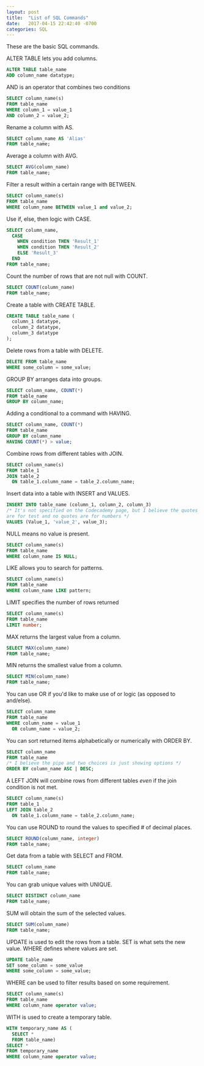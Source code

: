 ```yaml
---
layout: post
title:  "List of SQL Commands"
date:   2017-04-15 22:42:40 -0700
categories: SQL
---
```

These are the basic SQL commands.

ALTER TABLE lets you add columns.
```SQL
ALTER TABLE table_name
ADD column_name datatype;
```

AND is an operator that combines two conditions
```SQL
SELECT column_name(s)
FROM table_name
WHERE column_1 = value_1
AND column_2 = value_2;
```

Rename a column with AS.
```SQL
SELECT column_name AS 'Alias'
FROM table_name;
```

Average a column with AVG.
```SQL
SELECT AVG(column_name)
FROM table_name;
```

Filter a result within a certain range with BETWEEN.
```SQL
SELECT column_name(s)
FROM table_name
WHERE column_name BETWEEN value_1 and value_2;
```

Use if, else, then logic with CASE.
```SQL
SELECT column_name,
  CASE
    WHEN condition THEN 'Result_1'
    WHEN condition THEN 'Result_2'
    ELSE 'Result_3'
  END
FROM table_name;
```

Count the number of rows that are not null with COUNT.
```SQL
SELECT COUNT(column_name)
FROM table_name;
```

Create a table with CREATE TABLE.
```SQL
CREATE TABLE table_name (
  column_1 datatype,
  column_2 datatype,
  column_3 datatype
);
```

Delete rows from a table with DELETE.
```SQL
DELETE FROM table_name
WHERE some_column = some_value;
```

GROUP BY arranges data into groups.
```SQL
SELECT column_name, COUNT(*)
FROM table_name
GROUP BY column_name;
```

Adding a conditional to a command with HAVING.
```SQL
SELECT column_name, COUNT(*)
FROM table_name
GROUP BY column_name
HAVING COUNT(*) > value;
```

Combine rows from different tables with JOIN.
```SQL
SELECT column_name(s)
FROM table_1
JOIN table_2
  ON table_1.column_name = table_2.column_name;
```

Insert data into a table with INSERT and VALUES.
```SQL
INSERT INTO table_name (column_1, column_2, column_3)
/* It's not specified on the Codecademy page, but I believe the quotes
are for test and no quotes are for numbers */
VALUES (Value_1, 'value_2', value_3);
```

NULL means no value is present.
```SQL
SELECT column_name(s)
FROM table_name
WHERE column_name IS NULL;
```

LIKE allows you to search for patterns.
```SQL
SELECT column_name(s)
FROM table_name
WHERE column_name LIKE pattern;
```

LIMIT specifies the number of rows returned
```SQL
SELECT column_name(s)
FROM table_name
LIMIT number;
```

MAX returns the largest value from a column.
```SQL
SELECT MAX(column_name)
FROM table_name;
```

MIN returns the smallest value from a column.
```SQL
SELECT MIN(column_name)
FROM table_name;
```

You can use OR if you'd like to make use of or logic (as opposed to and/else).
```SQL
SELECT column_name
FROM table_name
WHERE column_name = value_1
  OR column_name = value_2;
```

You can sort returned items alphabetically or numerically with ORDER BY.
```SQL
SELECT column_name
FROM table_name
/* I believe the pipe and two choices is just showing options */
ORDER BY column_name ASC | DESC;
```

A LEFT JOIN will combine rows from different tables *even* if the join condition is not met.
```SQL
SELECT column_name(s)
FROM table_1
LEFT JOIN table_2
  ON table_1.column_name = table_2.column_name;
```

You can use ROUND to round the values to specified # of decimal places.
```SQL
SELECT ROUND(column_name, integer)
FROM table_name;
```

Get data from a table with SELECT and FROM.
```SQL
SELECT column_name
FROM table_name;
```

You can grab unique values with UNIQUE.
```SQL
SELECT DISTINCT column_name
FROM table_name;
```

SUM will obtain the sum of the selected values.
```SQL
SELECT SUM(column_name)
FROM table_name;
```

UPDATE is used to edit the rows from a table. SET is what sets the new value. WHERE defines where values are set.
```SQL
UPDATE table_name
SET some_column = some_value
WHERE some_column = some_value;
```

WHERE can be used to filter results based on some requirement.
```SQL
SELECT column_name(s)
FROM table_name
WHERE column_name operator value;
```

WITH is used to create a temporary table.
```SQL
WITH temporary_name AS (
  SELECT *
  FROM table_name)
SELECT *
FROM temporary_name
WHERE column_name operator value;
```
